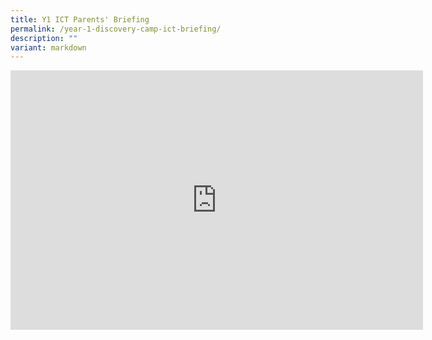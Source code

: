```yaml
---
title: Y1 ICT Parents' Briefing
permalink: /year-1-discovery-camp-ict-briefing/
description: ""
variant: markdown
---
```

<iframe allowfullscreen="" allow="accelerometer; autoplay; clipboard-write; encrypted-media; gyroscope; picture-in-picture; web-share" frameborder="0" title="YouTube video player" src="https://www.youtube.com/embed/SHlxWaPzuJg" height="415" width="660"></iframe>